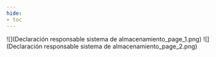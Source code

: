 ```yaml
---
hide:
- toc
---
```

![](Declaración responsable sistema de almacenamiento_page_1.png)
![](Declaración responsable sistema de almacenamiento_page_2.png)

 <style> 
body {
background-image: url('https://github.com/asolear/assets/blob/master/imgs/fondo3.jpg?raw=true'); 
background-repeat: no-repeat; 
background-attachment: fixed; /* background-size: cover; */ 
background-size: 100% 100%;
}
</style> 
